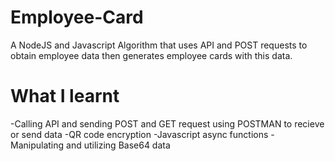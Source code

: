 # Employee-Card
A NodeJS and Javascript Algorithm that uses API and POST requests to obtain employee data then generates employee cards with this data. 

# What I learnt
  -Calling API and sending POST and GET request using POSTMAN to recieve or send data
  -QR code encryption
  -Javascript async functions 
  -Manipulating and utilizing Base64 data



